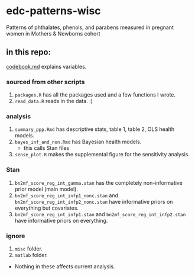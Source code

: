 # edc-patterns-wisc
Patterns of phthalates, phenols, and parabens measured in pregnant women in Mothers &amp; Newborns cohort

## in this repo:

[codebook.md](codebook.md) explains variables.

### sourced from other scripts

1. `packages.R` has all the packages used and a few functions I wrote.  
2. `read_data.R` reads in the data. :)

### analysis 

1. `summary_ppp.Rmd` has descriptive stats, table 1, table 2, OLS health models.
2. `bayes_inf_and_non.Rmd` has Bayesian health models.
    * this calls Stan files
3. `sense_plot.R` makes the supplemental figure for the sensitivity analysis.

### Stan

1. `bn2mf_score_reg_int_gamma.stan` has the completely non-informative prior model (main model).
2. `bn2mf_score_reg_int_infp1_nonc.stan` and `bn2mf_score_reg_int_infp2_nonc.stan` have informative priors on everything but covariates.
3. `bn2mf_score_reg_int_infp1.stan` and `bn2mf_score_reg_int_infp2.stan` have informative priors on everything.

### ignore

1. `misc` folder.
2. `matlab` folder.
* Nothing in these affects current analysis.
